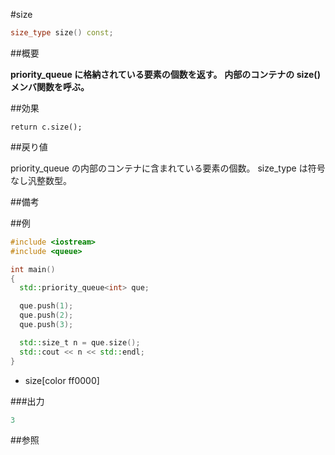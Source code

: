 #size
```cpp
size_type size() const;
```

##概要

<b>priority_queue に格納されている要素の個数を返す。</b>
<b>内部のコンテナの size() メンバ関数を呼ぶ。</b>



##効果

`return c.size();`

##戻り値

priority_queue の内部のコンテナに含まれている要素の個数。
size_type は符号なし汎整数型。



##備考



##例

```cpp
#include <iostream>
#include <queue>

int main()
{
  std::priority_queue<int> que;

  que.push(1);
  que.push(2);
  que.push(3);

  std::size_t n = que.size();
  std::cout << n << std::endl;
}
```
* size[color ff0000]

###出力

```cpp
3
```

##参照


